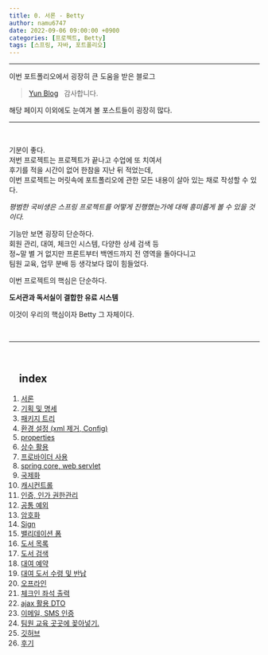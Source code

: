 ```yaml
---
title: 0. 서론 - Betty
author: namu6747
date: 2022-09-06 09:00:00 +0900
categories: [프로젝트, Betty]
tags: [스프링, 자바, 포트폴리오]
---
```

<hr/>

이번 포트폴리오에서 굉장히 큰 도움을 받은 블로그 
> [Yun Blog](https://cheese10yun.github.io/spring-guide-directory/)
&nbsp; 감사합니다.

해당 페이지 이외에도 눈여겨 볼 포스트들이 굉장히 많다.

---
<br/>

기분이 좋다.     
저번 프로젝트는 프로젝트가 끝나고 수업에 또 치여서    
후기를 적을 시간이 없어 한참을 지난 뒤 적었는데,   
이번 프로젝트는 머릿속에 포트폴리오에 관한 모든 내용이 살아 있는 채로 작성할 수 있다.

_평범한 국비생은 스프링 프로젝트를 어떻게 진행했는가에 대해 흥미롭게 볼 수 있을 것이다._

기능만 보면 굉장히 단순하다.      
회원 관리, 대여, 체크인 시스템, 다양한 상세 검색 등   
정~말 별 거 없지만 프론트부터 백엔드까지 전 영역을 돌아다니고   
팀원 교육, 업무 분배 등 생각보다 많이 힘들었다.

이번 프로젝트의 핵심은 단순하다.
<br/>

__도서관과 독서실이 결합한 유료 시스템__

이것이 우리의 핵심이자 Betty 그 자체이다.

<br/>
<hr/>
<br/>


## &nbsp;&nbsp;&nbsp; index
1. [서론](#)
2. [기획 및 명세](#)
3. [패키지 트리](#)
4. [환경 설정 (xml 제거, Config)](#)
5. [properties](#)
6. [상수 활용](#)
7. [프로바이더 사용](#)
8. [spring core, web servlet](#)
9. [국제화](#)
10. [캐시컨트롤](#)
11. [인증, 인가 권한관리](#)
12. [공통 예외](#)
13. [암호화](#)
14. [Sign](#)
15. [밸리데이션 폼](#)
16. [도서 목록](#)
17. [도서 검색](#)
18. [대여 예약](#)
19. [대여 도서 수령 및 반납](#)
20. [오프라인](#)
21. [체크인 좌석 출력](#)
22. [ajax 활용 DTO](#)
23. [이메일, SMS 인증](#)
24. [팀원 교육 곳곳에 꽂아넣기.](#)
25. [깃허브](#)
26. [후기](#)
